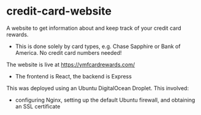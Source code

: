 # credit-card-website

A website to get information about and keep track of your credit card rewards.

- This is done solely by card types, e.g. Chase Sapphire or Bank of America. No credit card numbers needed!

The website is live at https://ymfcardrewards.com/

- The frontend is React, the backend is Express

This was deployed using an Ubuntu DigitalOcean Droplet. This involved:

- configuring Nginx, setting up the default Ubuntu firewall, and obtaining an SSL certificate
